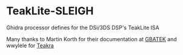 # TeakLite-SLEIGH
Ghidra processor defines for the DSi/3DS DSP's TeakLite ISA

Many thanks to Martin Korth for their documentation at [GBATEK](http://problemkaputt.de/gbatek.htm)
and wwylele for [Teakra](https://github.com/wwylele/teakra)
